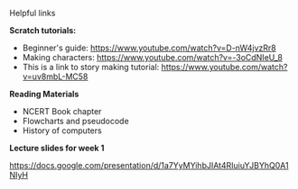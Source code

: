 Helpful links

__Scratch tutorials:__
* Beginner's guide: https://www.youtube.com/watch?v=D-nW4jvzRr8 
* Making characters: https://www.youtube.com/watch?v=-3oCdNIeU_8
* This is a link to story making tutorial: https://www.youtube.com/watch?v=uv8mbL-MC58
  
__Reading Materials__
* NCERT Book chapter
* Flowcharts and pseudocode
* History of computers

__Lecture slides for week 1__

https://docs.google.com/presentation/d/1a7YyMYihbJIAt4RIuiuYJBYhQ0A1NIyH
